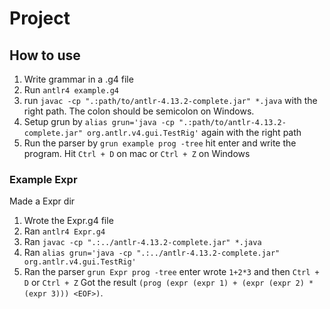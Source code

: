 # Project

## How to use
1. Write grammar in a .g4 file
2. Run ```antlr4 example.g4```
3. run ```javac -cp ".:path/to/antlr-4.13.2-complete.jar" *.java``` with the right path. The colon should be semicolon on Windows.
4. Setup grun by ```alias grun='java -cp ".:path/to/antlr-4.13.2-complete.jar" org.antlr.v4.gui.TestRig'``` again with the right path
5. Run the parser by ```grun example prog -tree``` hit enter and write the program. Hit ```Ctrl + D``` on mac or ```Ctrl + Z``` on Windows

### Example Expr
Made a Expr dir
1. Wrote the Expr.g4 file
2. Ran ```antlr4 Expr.g4```
3. Ran ```javac -cp ".:../antlr-4.13.2-complete.jar" *.java```
4. Ran ```alias grun='java -cp ".:../antlr-4.13.2-complete.jar" org.antlr.v4.gui.TestRig'```
5. Ran the parser ```grun Expr prog -tree``` enter wrote ```1+2*3``` and then ```Ctrl + D``` or ```Ctrl + Z```
Got the result ```(prog (expr (expr 1) + (expr (expr 2) * (expr 3))) <EOF>)```.
